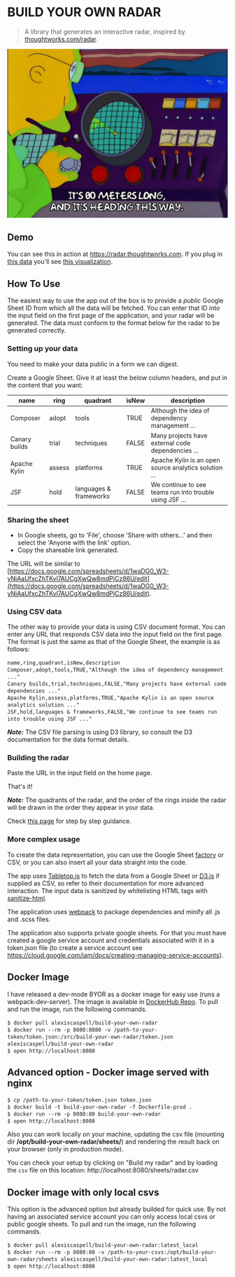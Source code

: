 # BUILD YOUR OWN RADAR
> A library that generates an interactive radar, inspired by [thoughtworks.com/radar](http://thoughtworks.com/radar).

![alt text](img/radar.png)


## Demo

You can see this in action at https://radar.thoughtworks.com. If you plug in [this data](https://docs.google.com/spreadsheets/d/18A7oDuavlh89rAmqcaXpqle8QLqIvlAkoEUxcObzuUM/edit#gid=1985253373) you'll see [this visualization](https://radar.thoughtworks.com/?sheetId=https%3A%2F%2Fdocs.google.com%2Fspreadsheets%2Fd%2F18A7oDuavlh89rAmqcaXpqle8QLqIvlAkoEUxcObzuUM%2Fedit%23gid%3D1985253373). 

## How To Use

The easiest way to use the app out of the box is to provide a *public* Google Sheet ID from which all the data will be fetched. You can enter that ID into the input field on the first page of the application, and your radar will be generated. The data must conform to the format below for the radar to be generated correctly.

### Setting up your data

You need to make your data public in a form we can digest.

Create a Google Sheet. Give it at least the below column headers, and put in the content that you want:

| name          | ring   | quadrant               | isNew | description                                             |
|---------------|--------|------------------------|-------|---------------------------------------------------------|
| Composer      | adopt  | tools                  | TRUE  | Although the idea of dependency management ...          |
| Canary builds | trial  | techniques             | FALSE | Many projects have external code dependencies ...       |
| Apache Kylin  | assess | platforms              | TRUE  | Apache Kylin is an open source analytics solution ...   |
| JSF           | hold   | languages & frameworks | FALSE | We continue to see teams run into trouble using JSF ... |

### Sharing the sheet

* In Google sheets, go to 'File', choose 'Share with others...' and then select the 'Anyone with the link' option.
* Copy the shareable link generated. 

The URL will be similar to [https://docs.google.com/spreadsheets/d/1waDG0_W3-yNiAaUfxcZhTKvl7AUCgXwQw8mdPjCz86U/edit](https://docs.google.com/spreadsheets/d/1waDG0_W3-yNiAaUfxcZhTKvl7AUCgXwQw8mdPjCz86U/edit).

### Using CSV data
The other way to provide your data is using CSV document format.
You can enter any URL that responds CSV data into the input field on the first page.
The format is just the same as that of the Google Sheet, the example is as follows:

```
name,ring,quadrant,isNew,description  
Composer,adopt,tools,TRUE,"Although the idea of dependency management ..."  
Canary builds,trial,techniques,FALSE,"Many projects have external code dependencies ..."  
Apache Kylin,assess,platforms,TRUE,"Apache Kylin is an open source analytics solution ..."  
JSF,hold,languages & frameworks,FALSE,"We continue to see teams run into trouble using JSF ..."  
```

***Note:*** The CSV file parsing is using D3 library, so consult the D3 documentation for the data format details.

### Building the radar

Paste the URL in the input field on the home page.

That's it!

***Note:*** The quadrants of the radar, and the order of the rings inside the radar will be drawn in the order they appear in your data.

Check [this page](https://www.thoughtworks.com/radar/how-to-byor) for step by step guidance.

### More complex usage

To create the data representation, you can use the Google Sheet [factory](/src/util/factory.js) or CSV, or you can also insert all your data straight into the code.

The app uses [Tabletop.js](https://github.com/jsoma/tabletop) to fetch the data from a Google Sheet or [D3.js](https://d3js.org/) if supplied as CSV, so refer to their documentation for more advanced interaction.  The input data is sanitized by whitelisting HTML tags with [sanitize-html](https://github.com/punkave/sanitize-html).

The application uses [webpack](https://webpack.github.io/) to package dependencies and minify all .js and .scss files.

The application also supports private google sheets. For that you must have created a google service account and credentials associated with it in a token.json file (to create a service account see https://cloud.google.com/iam/docs/creating-managing-service-accounts).

## Docker Image
I have released a dev-mode BYOR as a docker image for easy use (runs a webpack-dev-server). The image is available in [DockerHub Repo](https://hub.docker.com/r/alexiscaspell/build-your-own-radar/). To pull and run the image, run the following commands.

```
$ docker pull alexiscaspell/build-your-own-radar
$ docker run --rm -p 8080:8080 -v /path-to-your-token/token.json:/src/build-your-own-radar/token.json alexiscaspell/build-your-own-radar
$ open http://localhost:8080
```

## Advanced option - Docker image served with nginx 

```
$ cp /path-to-your-token/token.json token.json
$ docker build -t build-your-own-radar -f Dockerfile-prod .
$ docker run --rm -p 8080:80 build-your-own-radar
$ open http://localhost:8080
```                                                                                                                    
Also you can work locally on your machine, updating the csv file (mounting dir **/opt/build-your-own-radar/sheets/**) and rendering the result back on your browser (only in production mode).

You can check your setup by clicking on "Build my radar" and by loading the `csv` file on this location: http://localhost:8080/sheets/radar.csv

## Docker image with only local csvs
This option is the advanced option but already builded for quick use. By not having an associated service account you can only access local csvs or public google sheets. To pull and run the image, run the following commands.

```
$ docker pull alexiscaspell/build-your-own-radar:latest_local
$ docker run --rm -p 8080:80 -v /path-to-your-csvs:/opt/build-your-own-radar/sheets alexiscaspell/build-your-own-radar:latest_local
$ open http://localhost:8080
```
